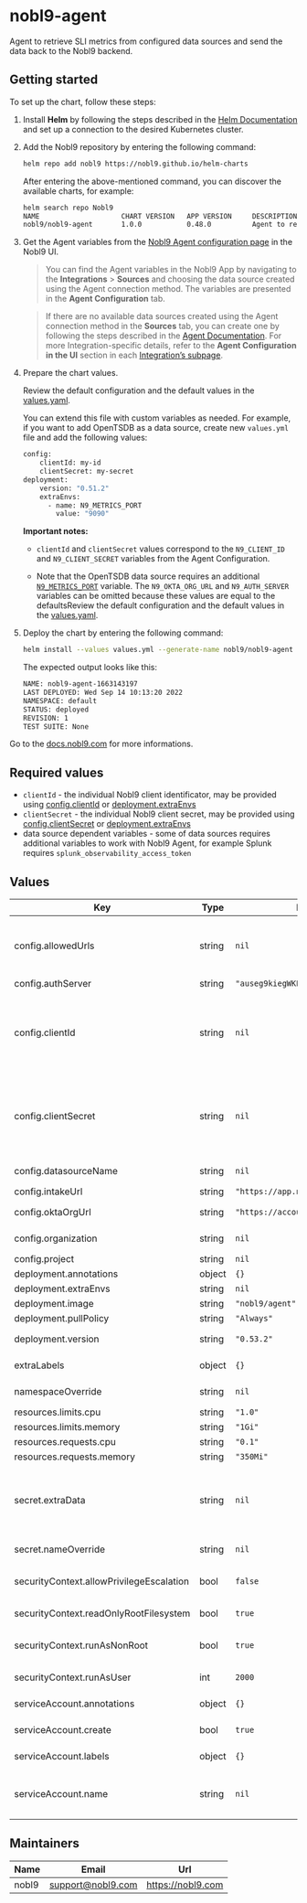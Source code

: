 # nobl9-agent

Agent to retrieve SLI metrics from configured data sources and send the data back to the Nobl9 backend.

## Getting started

To set up the chart, follow these steps:

1. Install **Helm** by following the steps described in the [Helm Documentation](https://helm.sh/docs/intro/quickstart/) and set up a connection to the desired Kubernetes cluster.
2. Add the Nobl9 repository by entering the following command:
   ```bash
   helm repo add nobl9 https://nobl9.github.io/helm-charts
   ```

   After entering the above-mentioned command, you can discover the available charts, for example:

   ```bash
   helm search repo Nobl9
   NAME                    CHART VERSION   APP VERSION     DESCRIPTION
   nobl9/nobl9-agent       1.0.0           0.48.0          Agent to retrieve SLI metrics from configured d...
   ```

3. Get the Agent variables from the [Nobl9 Agent configuration page](https://app.nobl9.com/integrations/sources) in the Nobl9 UI.

    > You can find the Agent variables in the Nobl9 App by navigating to the **Integrations** > **Sources** and choosing the data source created using the Agent connection method. The variables are presented in the **Agent Configuration** tab.

    > If there are no available data sources created using the Agent connection method in the **Sources** tab, you can create one by following the steps described in the [Agent Documentation](https://docs.nobl9.com/Nobl9_Agent/#creating-the-agent). For more Integration-specific details, refer to the **Agent Configuration in the UI** section in each [Integration’s subpage](https://docs.nobl9.com/Sources/).<br/>

4. Prepare the chart values.

    Review the default configuration and the default values in the [values.yaml](./values.yaml).

    You can extend this file with custom variables as needed. For example, if you want to add OpenTSDB as a data source, create new `values.yml` file and add the following values:

    ```bash
    config:
        clientId: my-id
        clientSecret: my-secret
    deployment:
        version: "0.51.2"
        extraEnvs:
          - name: N9_METRICS_PORT
            value: "9090"
    ```

    **Important notes:**

    * `clientId` and `clientSecret` values correspond to the `N9_CLIENT_ID` and `N9_CLIENT_SECRET` variables from the Agent Configuration.

    * Note that the OpenTSDB data source requires an additional [`N9_METRICS_PORT`](agent-metrics#agents-default-port) variable. The `N9_OKTA_ORG_URL` and `N9_AUTH_SERVER` variables can be omitted because these values are equal to the defaultsReview the default configuration and the default values in the [values.yaml](./values.yaml).

5. Deploy the chart by entering the following command:

   ```bash
   helm install --values values.yml --generate-name nobl9/nobl9-agent
   ```

   The expected output looks like this:

    ```bash
    NAME: nobl9-agent-1663143197
    LAST DEPLOYED: Wed Sep 14 10:13:20 2022
    NAMESPACE: default
    STATUS: deployed
    REVISION: 1
    TEST SUITE: None
    ```

Go to the [docs.nobl9.com](https://docs.nobl9.com/Nobl9_Agent/helm-charts?_highlight=helm#helm-chart-configuration) for more informations.

## Required values

* `clientId` - the individual Nobl9 client identificator, may be provided using [config.clientId](./values.yaml#L72) or [deployment.extraEnvs](./values.yaml#L13)
* `clientSecret` - the individual Nobl9 client secret, may be provided using [config.clientSecret](./values.yaml#L74) or [deployment.extraEnvs](./values.yaml#L13)
* data source dependent variables - some of data sources requires additional variables to work with Nobl9 Agent, for example Splunk requires `splunk_observability_access_token`

## Values

| Key | Type | Default | Description |
|-----|------|---------|-------------|
| config.allowedUrls | string | `nil` | Populates N9_ALLOWED_URLS that limits the URLs which an Agent is able to query |
| config.authServer | string | `"auseg9kiegWKEtJZC416"` | Nobl9 Auth Server ID |
| config.clientId | string | `nil` | Nobl9 Client ID, creates secret with this value, leave empty and use deployment.extraEnvs to load from existing Secret |
| config.clientSecret | string | `nil` | Nobl9 Client secret, creates secret with this value, leave empty and use deployment.extraEnvs to load from existing Secret |
| config.datasourceName | string | `nil` | Nobl9 Data Source name |
| config.intakeUrl | string | `"https://app.nobl9.com/api/input"` | Nobl9 API URL |
| config.oktaOrgUrl | string | `"https://accounts.nobl9.com"` | Nobl9 Okta Organization URL |
| config.organization | string | `nil` | Nobl9 Organization name |
| config.project | string | `nil` | Nobl9 Project name |
| deployment.annotations | object | `{}` | Custom annotations |
| deployment.extraEnvs | string | `nil` | Additional Envs |
| deployment.image | string | `"nobl9/agent"` | Image used by chart |
| deployment.pullPolicy | string | `"Always"` | Image Pull Policy |
| deployment.version | string | `"0.53.2"` | Agent version (image tag) |
| extraLabels | object | `{}` | Additional labels for created objects. |
| namespaceOverride | string | `nil` | Override the Namespace |
| resources.limits.cpu | string | `"1.0"` | CPU limit |
| resources.limits.memory | string | `"1Gi"` | Memory limit |
| resources.requests.cpu | string | `"0.1"` | CPU request |
| resources.requests.memory | string | `"350Mi"` | Memory request |
| secret.extraData | string | `nil` | Extra stringData to be included in secret, use deployment.extraEnvs to load as deployment Envs |
| secret.nameOverride | string | `nil` | Override the Secret name |
| securityContext.allowPrivilegeEscalation | bool | `false` | Grants container a privileged status if set to true |
| securityContext.readOnlyRootFilesystem | bool | `true` | ReadOnly file system mode if set to true |
| securityContext.runAsNonRoot | bool | `true` | Runs the container as a root user if set to false |
| securityContext.runAsUser | int | `2000` | Runs the container with specified PID |
| serviceAccount.annotations | object | `{}` | Service account annotations. |
| serviceAccount.create | bool | `true` | Allow chart to create service account. |
| serviceAccount.labels | object | `{}` | Additional labels for service account. |
| serviceAccount.name | string | `nil` | Service account name. Generated from release name by default. |

## Maintainers

| Name | Email | Url |
| ---- | ------ | --- |
| nobl9 | <support@nobl9.com> | <https://nobl9.com> |

